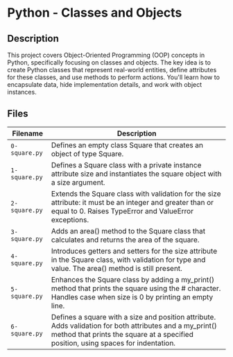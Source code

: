 # Python - Classes and Objects

## Description
This project covers Object-Oriented Programming (OOP) concepts in Python, specifically focusing on classes and objects. The key idea is to create Python classes that represent real-world entities, define attributes for these classes, and use methods to perform actions. You'll learn how to encapsulate data, hide implementation details, and work with object instances.

## Files

| Filename | Description |
|----------|------------|
| `0-square.py` | Defines an empty class Square that creates an object of type Square. |
| `1-square.py` | Defines a Square class with a private instance attribute size and instantiates the square object with a size argument. |
| `2-square.py` | Extends the Square class with validation for the size attribute: it must be an integer and greater than or equal to 0. Raises TypeError and ValueError exceptions. |
| `3-square.py` | Adds an area() method to the Square class that calculates and returns the area of the square. |
| `4-square.py` | Introduces getters and setters for the size attribute in the Square class, with validation for type and value. The area() method is still present. |
| `5-square.py` | Enhances the Square class by adding a my_print() method that prints the square using the # character. Handles case when size is 0 by printing an empty line. |
| `6-square.py` | Defines a square with a size and position attribute. Adds validation for both attributes and a my_print() method that prints the square at a specified position, using spaces for indentation. |